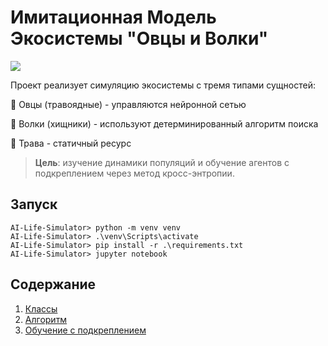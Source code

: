 # Имитационная Модель Экосистемы "Овцы и Волки"

![](https://img.shields.io/badge/python-3.11-blue)

Проект реализует симуляцию экосистемы с тремя типами сущностей:

🐑 Овцы (травоядные) - управляются нейронной сетью

🐺 Волки (хищники) - используют детерминированный алгоритм поиска

🌿 Трава - статичный ресурс


> **Цель**: изучение динамики популяций и обучение агентов с подкреплением через метод кросс-энтропии.

## Запуск

```
AI-Life-Simulator> python -m venv venv
AI-Life-Simulator> .\venv\Scripts\activate
AI-Life-Simulator> pip install -r .\requirements.txt
AI-Life-Simulator> jupyter notebook
```

## Содержание 

1. [Классы](docs/classes.md)
2. [Алгоритм](docs/algoritm.md)
3. [Обучение с подкреплением](docs/RL.md)



